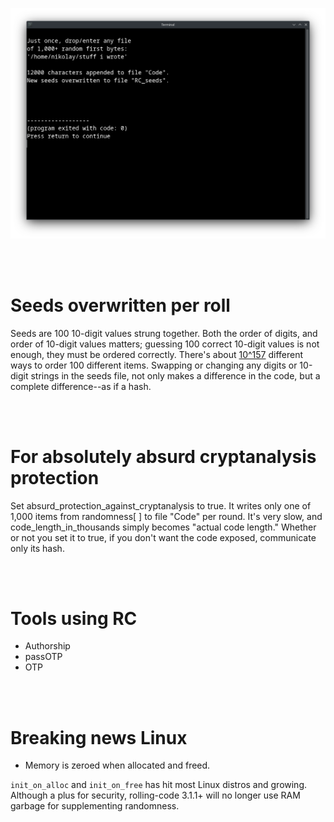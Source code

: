 <p align="center">
  <img src="https://raw.githubusercontent.com/compromise-evident/rolling-code/main/Other/Terminal_ff69c1f0f76ba895294509a31af27137.png">
</p>

<br>
<br>

# Seeds overwritten per roll

Seeds are 100 10-digit values strung together.
Both the order of digits, and order of 10-digit values matters;
guessing 100 correct 10-digit values is not enough,
they must be ordered correctly.
There's about [10^157](https://www.wolframalpha.com/input?i=100%21)
different ways to order 100 different items.
Swapping or changing any digits or 10-digit
strings in the seeds file,
not only makes a difference in the code,
but a complete difference--as if a hash.

<br>
<br>

# For absolutely absurd cryptanalysis protection

Set absurd_protection_against_cryptanalysis to true.
It writes only one of 1,000 items from randomness[ ] to file "Code" per round.
It's very slow, and code_length_in_thousands simply becomes "actual code length."
Whether or not you set it to true, if you don't want the code exposed,
communicate only its hash.

<br>
<br>

# Tools using RC

* Authorship
* passOTP
* OTP

<br>
<br>

# Breaking news Linux

* Memory is zeroed when allocated and freed.

`init_on_alloc` and `init_on_free` has hit most Linux distros and growing.
Although a plus for security, rolling-code 3.1.1+ will no longer use RAM garbage for supplementing randomness.
